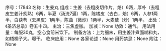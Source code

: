序号：17843
名称：生姜丸
组成：生姜（去粗皮切作片，焙）6两，厚朴（去粗皮生姜汁炙熟）6两，半夏（汤洗7遍）1两，陈橘皮（去白，焙）6两，人参1两半，白茯苓（去黑皮）1两半，陈曲（微炒）1两半，大麦糵（炒）1两半。
出处：《圣济总录》卷五十四。
主治：三焦虚胀。
加减：None
功效：通气。
用法用量：每服30丸，空心食前米饮下。
制备方法：上为细末，用生姜汁煮面糊和丸，如梧桐子大。曝干。
临床应用：None
各家论述：None
用药禁忌：None
附注：None
